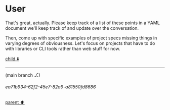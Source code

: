 # User

That's great, actually. Please keep track of a list of these points in a YAML document we'll keep track of and update over the conversation.

Then, come up with specific examples of project specs missing things in varying degrees of obviousness. Let's focus on projects that have to do with libraries or CLI tools rather than web stuff for now.

[child ⬇️](#ea71b934-62f2-45e7-82a9-a81550fd8686)

---

(main branch ⎇)
###### ea71b934-62f2-45e7-82a9-a81550fd8686
[parent ⬆️](#aaa23c35-f0d8-4fce-a4ff-8119445334b2)
